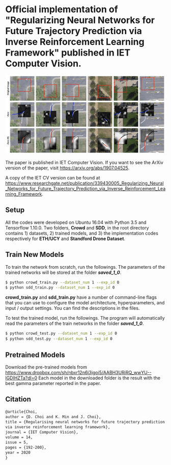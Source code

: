 # Official implementation of "Regularizing Neural Networks for Future Trajectory Prediction via Inverse Reinforcement Learning Framework" published in IET Computer Vision.

![](Images/TPIRL.png)

The paper is published in IET Computer Vision. If you want to see the ArXiv version of the paper, visit https://arxiv.org/abs/1907.04525. 

A copy of the IET CV version can be found at https://www.researchgate.net/publication/339430005_Regularizing_Neural_Networks_for_Future_Trajectory_Prediction_via_Inverse_Reinforcement_Learning_Framework.

## Setup
All the codes were developed on Ubuntu 16.04 with Python 3.5 and Tensorflow 1.10.0. Two folders, **Crowd** and **SDD**, in the root directory contains 1) datasets, 2) trained models, and 3) the implementation codes respectively for **ETH/UCY** and **Standford Drone Dataset**. 

## Train New Models

To train the network from scratch, run the followings. The parameters of the trained networks will be stored at the folder ***saved_1_0***.
```sh
$ python crowd_train.py --dataset_num 1 --exp_id 0
$ python sdd_train.py --dataset_num 1 --exp_id 0
```
**crowd_train.py** and **sdd_train.py** have a number of command-line flags that you can use to configure the model architecture, hyperparameters, and input / output settings. You can find the descriptions in the files.


To test the trained model, run the followings. The program will automatically read the parameters of the train networks in the folder ***saved_1_0***.
```sh
$ python crowd_test.py --dataset_num 1 --exp_id 0
$ python sdd_test.py --dataset_num 1 --exp_id 0
```

## Pretrained Models
Download the pre-trained models from https://www.dropbox.com/sh/nbxr12n6i3jgoi5/AABH3URiRQ_wwYU--lGDIHZTa?dl=0
Each model in the downloaded folder is the result with the best gamma parameter reported in the paper.

## Citation
```
@article{Choi,
author = {D. Choi and K. Min and J. Choi},
title = {Regularising neural networks for future trajectory prediction via inverse reinforcement learning framework},
journal = {IET Computer Vision},
volume = 14, 
issue = 5,
pages = {192-200}, 
year = 2020
}
```
